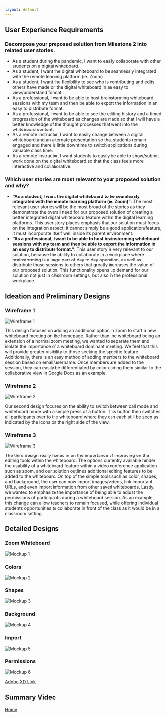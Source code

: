 ```yaml
---
layout: default
---
```


## User Experience Requirements
### Decompose your proposed solution from Milestone 2 into related user stories.
- As a student during the pandemic, I want to easily collaborate with other students on a digital whiteboard.
- As a student, I want the digital whiteboard to be seamlessly integrated with the remote learning platform (ie. Zoom)
- As a student, I want the flexibility to see who is contributing and edits others have made on the digital whiteboard in an easy to view/understand format.
- As a professional, I want to be able to host brainstorming whiteboard sessions with my team and then be able to export the information in an easy to distribute format.
- As a professional, I want to be able to see the editing history and a timed progression of the whiteboard as changes are made so that I will have a better knowledge of the thought processes that went into the whiteboard content.
- As a remote instructor, I want to easily change between a digital whiteboard and an alternate presentation so that students remain engaged and there is little downtime to switch applications during valuable class time.
- As a remote instructor, I want students to easily be able to show/submit work done on the digital whiteboard so that the class feels more interactive and collaborative.

### Which user stories are most relevant to your proposed solution and why? 
- **“As a student, I want the digital whiteboard to be seamlessly integrated with the remote learning platform (ie. Zoom)”**: The most relevant user stories will be the most broad of the stories as they demonstrate the overall need for our proposed solution of creating a better integrated digital whiteboard feature within the digital learning platforms. This user story places emphasis that our solution must focus on the integration aspect; it cannot simply be a good application/feature, it must incorporate itself well inside its parent environment.
- **“As a professional, I want to be able to host brainstorming whiteboard sessions with my team and then be able to export the information in an easy to distribute format.”**: This user story is very relevant to our solution, because the ability to collaborate in a workplace where brainstorming is a large part of day to day operation, as well as distribute those sessions to others that greatly increases the value of our proposed solution. This functionality opens up demand for our solution not just in classroom settings, but also in the professional workplace.

## Ideation and Preliminary Designs
### Wireframe 1
![Wireframe 1](https://xmaize.github.io/Remote-Whiteboard/images/Wireframe1.PNG)

This design focuses on adding an additional option in zoom to start a new whiteboard meeting on the homepage. Rather than the whiteboard being an extension of a normal zoom meeting, we wanted to separate them and isolate the importance of a whiteboard dominant meeting. We feel that this will provide greater visibility to those seeking the specific feature. Additionally, there is an easy method of adding members to the whiteboard session based on email/username. Once members are added to the session, they can easily be differentiated by color coding them similar to the collaborative view in Google Docs as an example.

### Wireframe 2
![Wireframe 2](https://xmaize.github.io/Remote-Whiteboard/images/Wireframe2.PNG)

Our second design focuses on the ability to switch between call mode and whiteboard mode with a simple press of a button. This button then switches all participants over to the whiteboard where they can each still be seen as indicated by the icons on the right side of the view.

### Wireframe 3
![Wireframe 3](https://xmaize.github.io/Remote-Whiteboard/images/Wireframe3.PNG)

The third design really hones in on the importance of improving on the editing tools within the whiteboard. The options currently available hinder the usability of a whiteboard feature within a video conference application such as zoom, and our solution outlines additional editing features to be added to the whiteboard. On top of the simple tools such as color, shapes, and background, the user can now import images/videos, link important URLs, and even import information from other saved whiteboards. Lastly, we wanted to emphasize the importance of being able to adjust the permissions of participants during a whiteboard session. As an example, this change can allow teachers to remain focused, while offering individual students opportunities to collaborate in front of the class as it would be in a classroom setting.

## Detailed Designs
### Zoom Whiteboard
![Mockup 1](https://xmaize.github.io/Remote-Whiteboard/images/Mockup1.PNG)

### Colors
![Mockup 2](https://xmaize.github.io/Remote-Whiteboard/images/Mockup2.PNG)

### Shapes
![Mockup 3](https://xmaize.github.io/Remote-Whiteboard/images/Mockup3.PNG)

### Background
![Mockup 4](https://xmaize.github.io/Remote-Whiteboard/images/Mockup4.PNG)

### Import
![Mockup 5](https://xmaize.github.io/Remote-Whiteboard/images/Mockup5.PNG)

### Permissions
![Mockup 6](https://xmaize.github.io/Remote-Whiteboard/images/Mockup6.PNG)

[Adobe XD Link](https://xd.adobe.com/view/39ad356e-5a04-4643-8dba-48ff17ab6c18-6cfe/)

## Summary Video

[Home](./index.html)

